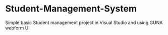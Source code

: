 # Student-Management-System
Simple basic Student management project in Visual Studio and using GUNA webform UI

